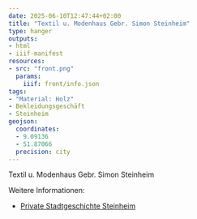 ```yaml
---
date: 2025-06-10T12:47:44+02:00
title: "Textil u. Modenhaus Gebr. Simon Steinheim"
type: hanger
outputs:
- html
- iiif-manifest
resources:
- src: "front.png"
  params:
    iiif: front/info.json
tags:
- "Material: Holz"
- Bekleidungsgeschäft
- Steinheim
geojson:
  coordinates:
  - 9.09136
  - 51.87066
  precision: city
---
```

Textil u. Modenhaus Gebr. Simon Steinheim

<div class="notes">
Weitere Informationen:
<ul>
<li><a href="https://tourismus.steinheim.de/Stadtgeschichte/Private-Stadtgeschichte/index.php?object=tx,3276.49.1&amp;NavID=3276.18&amp;La=1">Private Stadtgeschichte Steinheim</a></li>
</ul>
</div>
